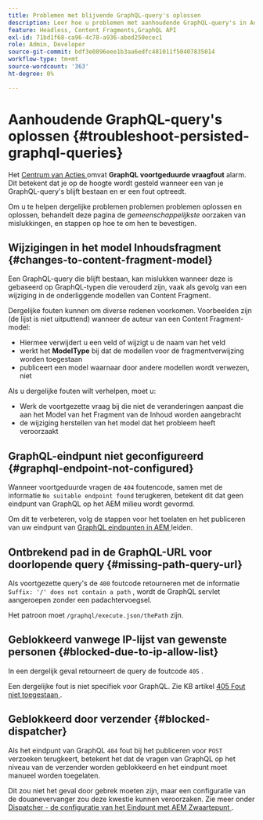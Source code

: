 ```yaml
---
title: Problemen met blijvende GraphQL-query's oplossen
description: Leer hoe u problemen met aanhoudende GraphQL-query's in Adobe Experience Manager as a Cloud Service kunt oplossen.
feature: Headless, Content Fragments,GraphQL API
exl-id: 71bd1f68-ca96-4c78-a936-abed250ecec1
role: Admin, Developer
source-git-commit: bdf3e0896eee1b3aa6edfc481011f50407835014
workflow-type: tm+mt
source-wordcount: '363'
ht-degree: 0%

---
```


# Aanhoudende GraphQL-query&#39;s oplossen {#troubleshoot-persisted-graphql-queries}

Het [ Centrum van Acties ](/help/operations/actions-center.md) omvat **GraphQL voortgeduurde vraagfout** alarm. Dit betekent dat je op de hoogte wordt gesteld wanneer een van je GraphQL-query&#39;s blijft bestaan en er een fout optreedt.

Om u te helpen dergelijke problemen problemen problemen oplossen en oplossen, behandelt deze pagina de *gemeenschappelijkste* oorzaken van mislukkingen, en stappen op hoe te om hen te bevestigen.

## Wijzigingen in het model Inhoudsfragment {#changes-to-content-fragment-model}

Een GraphQL-query die blijft bestaan, kan mislukken wanneer deze is gebaseerd op GraphQL-typen die verouderd zijn, vaak als gevolg van een wijziging in de onderliggende modellen van Content Fragment.

Dergelijke fouten kunnen om diverse redenen voorkomen. Voorbeelden zijn (de lijst is niet uitputtend) wanneer de auteur van een Content Fragment-model:

* Hiermee verwijdert u een veld of wijzigt u de naam van het veld
* werkt het **ModelType** bij dat de modellen voor de fragmentverwijzing worden toegestaan
* publiceert een model waarnaar door andere modellen wordt verwezen, niet

Als u dergelijke fouten wilt verhelpen, moet u:

* Werk de voortgezette vraag bij die niet de veranderingen aanpast die aan het Model van het Fragment van de Inhoud worden aangebracht
* de wijziging herstellen van het model dat het probleem heeft veroorzaakt

## GraphQL-eindpunt niet geconfigureerd {#graphql-endpoint-not-configured}

Wanneer voortgeduurde vragen de `404` foutencode, samen met de informatie `No suitable endpoint found` terugkeren, betekent dit dat geen eindpunt van GraphQL op het AEM milieu wordt gevormd.

Om dit te verbeteren, volg de stappen voor het toelaten en het publiceren van uw eindpunt van [ GraphQL eindpunten in AEM ](/help/headless/graphql-api/graphql-endpoint.md) leiden.

## Ontbrekend pad in de GraphQL-URL voor doorlopende query {#missing-path-query-url}

Als voortgezette query&#39;s de `400` foutcode retourneren met de informatie `Suffix: '/' does not contain a path` , wordt de GraphQL servlet aangeroepen zonder een padachtervoegsel.

Het patroon moet `/graphql/execute.json/thePath` zijn.

## Geblokkeerd vanwege IP-lijst van gewenste personen {#blocked-due-to-ip-allow-list}

In een dergelijk geval retourneert de query de foutcode `405` .

Een dergelijke fout is niet specifiek voor GraphQL. Zie KB artikel [ 405 Fout niet toegestaan ](https://experienceleague.adobe.com/nl/docs/experience-cloud-kcs/kbarticles/ka-20824).

## Geblokkeerd door verzender {#blocked-dispatcher}

Als het eindpunt van GraphQL `404` fout bij het publiceren voor `POST` verzoeken terugkeert, betekent het dat de vragen van GraphQL op het niveau van de verzender worden geblokkeerd en het eindpunt moet manueel worden toegelaten.

Dit zou niet het geval door gebrek moeten zijn, maar een configuratie van de douanevervanger zou deze kwestie kunnen veroorzaken. Zie meer onder [ Dispatcher - de configuratie van het Eindpunt met AEM Zwaartepunt ](/help/headless/deployment/dispatcher.md).
